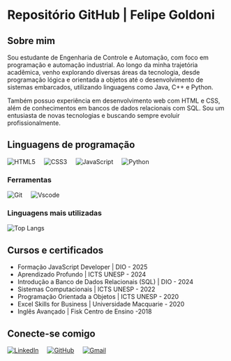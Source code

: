 # Repositório GitHub | Felipe Goldoni

## Sobre mim

Sou estudante de Engenharia de Controle e Automação, com foco em programação e automação industrial. Ao longo da minha trajetória acadêmica, venho explorando diversas áreas da tecnologia, desde programação lógica e orientada a objetos até o desenvolvimento de sistemas embarcados, utilizando linguagens como Java, C++ e Python.

Também possuo experiência em desenvolvimento web com HTML e CSS, além de conhecimentos em bancos de dados relacionais com SQL.  Sou um entusiasta de novas tecnologias e buscando sempre evoluir profissionalmente.

## Linguagens de programação

![HTML5](https://img.shields.io/badge/HTML5-009999?style=for-the-badge&logo=html5&logoColor=black)
&nbsp;&nbsp;&nbsp;
![CSS3](https://img.shields.io/badge/CSS3-009999?style=for-the-badge&logo=css3&logoColor=black)
&nbsp;&nbsp;&nbsp;
![JavaScript](https://img.shields.io/badge/JavaScript-009999?style=for-the-badge&logo=javascript&logoColor=black)
&nbsp;&nbsp;&nbsp;
![Python](https://img.shields.io/badge/python-009999?style=for-the-badge&logo=python&logoColor=black)

### Ferramentas

![Git](https://img.shields.io/badge/GIT-009999?style=for-the-badge&logo=git&logoColor=black)
&nbsp;&nbsp;&nbsp;
![Vscode](https://img.shields.io/badge/Vscode-009999?style=for-the-badge&logo=visual-studio-code&logoColor=black)

### Linguagens mais utilizadas
![Top Langs](https://github-readme-stats-git-masterrstaa-rickstaa.vercel.app/api/top-langs/?username=Fezao100&layout=compact&bg_color=000&border_color=00CCCC&title_color=fff&text_color=FFF)

## Cursos e certificados

- Formação JavaScript Developer | DIO - 2025
- Aprendizado Profundo | ICTS UNESP - 2024
- Introdução a Banco de Dados Relacionais (SQL) | DIO - 2024
- Sistemas Computacionais | ICTS UNESP - 2022
- Programação Orientada a Objetos | ICTS UNESP - 2020
- Excel Skills for Business | Universidade Macquarie - 2020
- Inglês Avançado | Fisk Centro de Ensino -2018

## Conecte-se comigo

[![LinkedIn](https://img.shields.io/badge/LinkedIn-0077B5?style=for-the-badge&logo=linkedin&logoColor=white)](https://www.linkedin.com/in/felipe-zanardo-goldoni)
&nbsp;&nbsp;&nbsp;
[![GitHub](https://img.shields.io/badge/GitHub-100000?style=for-the-badge&logo=github&logoColor=white)](https://github.com/Fezao100)
&nbsp;&nbsp;&nbsp;
[![Gmail](https://img.shields.io/badge/Gmail-333333?style=for-the-badge&logo=gmail&logoColor=red)](https://mail.google.com/mail/?view=cm&fs=1&to=zgfelipe@gmail.com
)
